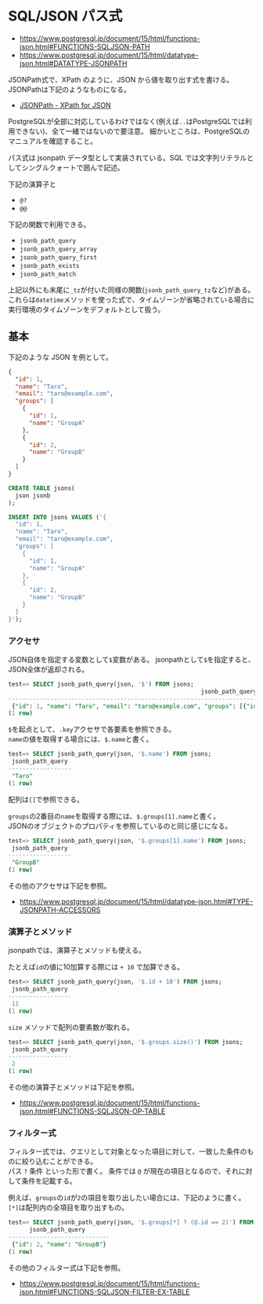 # SQL/JSON パス式

- https://www.postgresql.jp/document/15/html/functions-json.html#FUNCTIONS-SQLJSON-PATH
- https://www.postgresql.jp/document/15/html/datatype-json.html#DATATYPE-JSONPATH

JSONPath式で、XPath のように、JSON から値を取り出す式を書ける。  
JSONPathは下記のようなものになる。

* [JSONPath \- XPath for JSON](https://goessner.net/articles/JsonPath/)

PostgreSQLが全部に対応しているわけではなく(例えば`..`はPostgreSQLでは利用できない)、全て一緒ではないので要注意。
細かいところは、PostgreSQLのマニュアルを確認すること。

パス式は jsonpath データ型として実装されている。SQL では文字列リテラルとしてシングルクォートで囲んで記述。

下記の演算子と

* `@?`
* `@@`

下記の関数で利用できる。

- `jsonb_path_query`
- `jsonb_path_query_array`
- `jsonb_path_query_first`
- `jsonb_path_exists`
- `jsonb_path_match`

上記以外にも末尾に`_tz`が付いた同様の関数(`jsonb_path_query_tz`など)がある。  
これらは`datetime`メソッドを使った式で、タイムゾーンが省略されている場合に実行環境のタイムゾーンをデフォルトとして扱う。

## 基本

下記のような JSON を例として。

```json
{
  "id": 1,
  "name": "Taro",
  "email": "taro@example.com",
  "groups": [
    {
      "id": 1,
      "name": "GroupA"
    },
    {
      "id": 2,
      "name": "GroupB"
    }
  ]
}
```

```sql
CREATE TABLE jsons(
  json jsonb
);

INSERT INTO jsons VALUES ('{
  "id": 1,
  "name": "Taro",
  "email": "taro@example.com",
  "groups": [
    {
      "id": 1,
      "name": "GroupA"
    },
    {
      "id": 2,
      "name": "GroupB"
    }
  ]
}');
```

### アクセサ

JSON自体を指定する変数として`$`変数がある。
jsonpathとして`$`を指定すると、JSON全体が返却される。

```sql
test=> SELECT jsonb_path_query(json, '$') FROM jsons;
                                                       jsonb_path_query
------------------------------------------------------------------------------------------------------------------------------
 {"id": 1, "name": "Taro", "email": "taro@example.com", "groups": [{"id": 1, "name": "GroupA"}, {"id": 2, "name": "GroupB"}]}
(1 row)
```

`$`を起点として、`.key`アクセサで各要素を参照できる。  
`name`の値を取得する場合には、`$.name`と書く。

```sql
test=> SELECT jsonb_path_query(json, '$.name') FROM jsons;
 jsonb_path_query
------------------
 "Taro"
(1 row)
```

配列は`[]`で参照できる。

`groups`の2番目の`name`を取得する際には、`$.groups[1].name`と書く。  
JSONのオブジェクトのプロパティを参照しているのと同じ感じになる。

```sql
test=> SELECT jsonb_path_query(json, '$.groups[1].name') FROM jsons;
 jsonb_path_query
------------------
 "GroupB"
(1 row)
```

その他のアクセサは下記を参照。

* https://www.postgresql.jp/document/15/html/datatype-json.html#TYPE-JSONPATH-ACCESSORS

### 演算子とメソッド

jsonpathでは、演算子とメソッドも使える。

たとえば`id`の値に10加算する際には `+ 10` で加算できる。

```sql
test=> SELECT jsonb_path_query(json, '$.id + 10') FROM jsons;
 jsonb_path_query
------------------
 11
(1 row)
```

`size` メソッドで配列の要素数が取れる。

```sql
test=> SELECT jsonb_path_query(json, '$.groups.size()') FROM jsons;
 jsonb_path_query
------------------
 2
(1 row)
```

その他の演算子とメソッドは下記を参照。

* https://www.postgresql.jp/document/15/html/functions-json.html#FUNCTIONS-SQLJSON-OP-TABLE

### フィルター式

フィルター式では、クエリとして対象となった項目に対して、一致した条件のものに絞り込むことができる。  
パス `?` 条件 といった形で書く。
条件では `@` が現在の項目となるので、それに対して条件を記載する。

例えば、`groups`の`id`が`2`の項目を取り出したい場合には、下記のように書く。  
`[*]`は配列内の全項目を取り出すもの。

```sql
test=> SELECT jsonb_path_query(json, '$.groups[*] ? (@.id == 2)') FROM jsons;
      jsonb_path_query
-----------------------------
 {"id": 2, "name": "GroupB"}
(1 row)
```

その他のフィルター式は下記を参照。

* https://www.postgresql.jp/document/15/html/functions-json.html#FUNCTIONS-SQLJSON-FILTER-EX-TABLE


